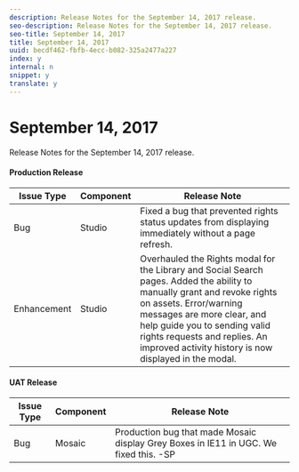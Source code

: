 ```yaml
---
description: Release Notes for the September 14, 2017 release.
seo-description: Release Notes for the September 14, 2017 release.
seo-title: September 14, 2017
title: September 14, 2017
uuid: becdf462-fbfb-4ecc-b082-325a2477a227
index: y
internal: n
snippet: y
translate: y
---
```


# September 14, 2017

Release Notes for the September 14, 2017 release.

#### Production Release
| **Issue Type** |**Component** |**Release Note** |
|---|---|---|
|  Bug | Studio | Fixed a bug that prevented rights status updates from displaying immediately without a page refresh. |
|  Enhancement | Studio | Overhauled the Rights modal for the Library and Social Search pages. Added the ability to manually grant and revoke rights on assets. Error/warning messages are more clear, and help guide you to sending valid rights requests and replies. An improved activity history is now displayed in the modal. |

#### UAT Release
| **Issue Type** |**Component** |**Release Note** |
|---|---|---|
|  Bug | Mosaic | Production bug that made Mosaic display Grey Boxes in IE11 in UGC. We fixed this. -SP |

